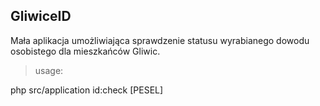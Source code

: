 GliwiceID
---------

Mała aplikacja umożliwiająca sprawdzenie statusu wyrabianego dowodu osobistego dla mieszkańców Gliwic.

> usage:

php src/application id:check [PESEL]
